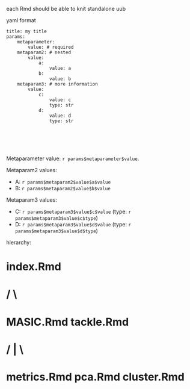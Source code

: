 each Rmd should be able to knit standalone
uub

yaml format

```
title: my title
params:
    metaparameter:
        value: # required
    metaparam2: # nested
        value:
            a:
                value: a
            b: 
                value: b
    metaparam3: # more information
        value:
            c:
                value: c
                type: str
            d:
                value: d
                type: str
            


        


```
Metaparameter value: `r params$metaparameter$value`.

Metaparam2 values:
- A: `r params$metaparam2$value$a$value`
- B: `r params$metaparam2$value$b$value`

Metaparam3 values:
- C: `r params$metaparam3$value$c$value` (type: `r params$metaparam3$value$c$type`)
- D: `r params$metaparam3$value$d$value` (type: `r params$metaparam3$value$d$type`) 



hierarchy:
#            index.Rmd
#          /        \
#      MASIC.Rmd    tackle.Rmd
#                  /     |    \
#          metrics.Rmd  pca.Rmd  cluster.Rmd
#
#         